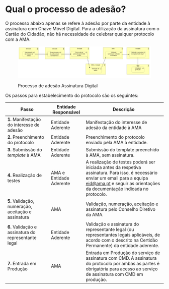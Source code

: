 # Qual o processo de adesão?

O processo abaixo apenas se refere à adesão por parte da entidade à assinatura com Chave Móvel Digital. Para a utilização da assinatura com o Cartão do Cidadão, não há necessidade de celebrar qualquer protocolo com a AMA.

<figure><img src="../../.gitbook/assets/Assinatur-processoadesao.png" alt=""><figcaption><p>Processo de adesão Assinatura Digital</p></figcaption></figure>



Os passos para estabelecimento do protocolo são os seguintes:

| Passo                                                | Entidade Responsável    | Descrição                                                                                                                                                                                                                       |
| ---------------------------------------------------- | ----------------------- | ------------------------------------------------------------------------------------------------------------------------------------------------------------------------------------------------------------------------------- |
| **1.** Manifestação do interesse de adesão           | Entidade Aderente       | Manifestação do interesse de adesão da entidade à AMA                                                                                                                                                                           |
| **2.** Preenchimento do protocolo                    | Entidade Aderente       | Preenchimento do protocolo enviado pela AMA à entidade.                                                                                                                                                                         |
| **3.** Submissão do _template_ à AMA                 | Entidade Aderente       | Submissão do template preenchido à AMA, sem assinatura.                                                                                                                                                                         |
| **4.** Realização de testes                          | AMA e Entidade Aderente | A realização de testes poderá ser iniciada antes da respetiva assinatura. Para isso, é necessário enviar um email para a equipa [eid@ama.pt](mailto:eid@ama.pt) e seguir as orientações da documentação indicada no protocolo.  |
| **5.** Validação, numeração, aceitação e assinatura  | AMA                     | Validação, numeração, aceitação e assinatura pelo Conselho Diretivo da AMA.                                                                                                                                                     |
| **6.** Validação e assinatura do representante legal | Entidade Aderente       | Validação e assinatura do representante legal (ou representantes legais aplicáveis, de acordo com o descrito na Certidão Permanente) da entidade aderente.                                                                      |
| **7.** Entrada em Produção                           | AMA                     | Entrada em Produção do serviço de assinatura com CMD. A assinatura do protocolo por ambas as partes é obrigatória para acesso ao serviço de assinatura com CMD em produção.                                                     |

